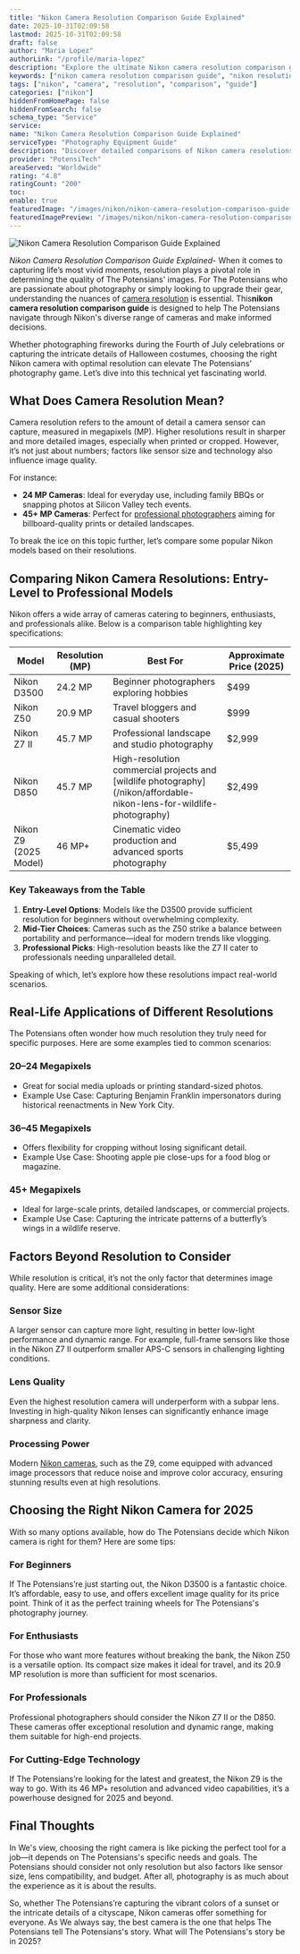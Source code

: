 ```yaml
---
title: "Nikon Camera Resolution Comparison Guide Explained"
date: 2025-10-31T02:09:58
lastmod: 2025-10-31T02:09:58
draft: false
author: "Maria Lopez"
authorLink: "/profile/maria-lopez"
description: "Explore the ultimate Nikon camera resolution comparison guide to find the best model for your photography needs. Perfect for all skill levels!"
keywords: ["nikon camera resolution comparison guide", "nikon resolution comparison", "best nikon camera for resolution"]
tags: ["nikon", "camera", "resolution", "comparison", "guide"]
categories: ["nikon"]
hiddenFromHomePage: false
hiddenFromSearch: false
schema_type: "Service"
service:
name: "Nikon Camera Resolution Comparison Guide Explained"
serviceType: "Photography Equipment Guide"
description: "Discover detailed comparisons of Nikon camera resolutions to help photographers choose the perfect model for their creative projects."
provider: "PotensiTech"
areaServed: "Worldwide"
rating: "4.8"
ratingCount: "200"
toc:
enable: true
featuredImage: "/images/nikon/nikon-camera-resolution-comparison-guide-explained.jpg"
featuredImagePreview: "/images/nikon/nikon-camera-resolution-comparison-guide-explained.jpg"
---
```


![Nikon Camera Resolution Comparison Guide Explained](/images/nikon/nikon-camera-resolution-comparison-guide-explained.jpg)


*Nikon Camera Resolution Comparison Guide Explained*- When it comes to capturing life’s most vivid moments, resolution plays a pivotal role in determining the quality of The Potensians' images. For The Potensians who are passionate about photography or simply looking to upgrade their gear, understanding the nuances of [camera resolution](/nikon/affordable-nikon-camera-resolution) is essential. This**nikon camera resolution comparison guide** is designed to help The Potensians navigate through Nikon's diverse range of cameras and make informed decisions.

Whether photographing fireworks during the Fourth of July celebrations or capturing the intricate details of Halloween costumes, choosing the right Nikon camera with optimal resolution can elevate The Potensians' photography game. Let’s dive into this technical yet fascinating world.

## What Does Camera Resolution Mean?

Camera resolution refers to the amount of detail a camera sensor can capture, measured in megapixels (MP). Higher resolutions result in sharper and more detailed images, especially when printed or cropped. However, it’s not just about numbers; factors like sensor size and technology also influence image quality.

For instance: 
- **24 MP Cameras**: Ideal for everyday use, including family BBQs or snapping photos at Silicon Valley tech events. 
- **45+ MP Cameras**: Perfect for [professional photographers](/nikon/nikon-camera-quality-for-professional-photographers) aiming for billboard-quality prints or detailed landscapes. 

To break the ice on this topic further, let’s compare some popular Nikon models based on their resolutions.

## Comparing Nikon Camera Resolutions: Entry-Level to Professional Models

Nikon offers a wide array of cameras catering to beginners, enthusiasts, and professionals alike. Below is a comp​arison table highlighting key specifications:

<div class="table-responsive">
<table class="html-table">
<thead>
<tr>
<th>Model</th>
<th>Resolution (MP)</th>
<th>Best For</th>
<th>Approximate Price (2025)</th>
</tr>
</thead>
<tbody>
<tr>
<td>Nikon D3500</td>
<td>24.2 MP</td>
<td>Beginner photographers exploring hobbies</td>
<td>$499</td>
</tr>
<tr>
<td>Nikon Z50</td>
<td>20.9 MP</td>
<td>Travel bloggers and casual shooters</td>
<td>$999</td>
</tr>
<tr>
<td>Nikon Z7 II</td>
<td>45.7 MP</td>
<td>Professional landscape and studio photography</td>
<td>$2,999</td>
</tr>
<tr>
<td>Nikon D850</td>
<td>45.7 MP</td>
<td>High-resolution commercial projects and [wildlife photography](/nikon/affordable-nikon-lens-for-wildlife-photography)</td>
<td>$2,499</td>
</tr>
<tr>
<td>Nikon Z9 (2025 Model)</td>
<td>46 MP+</td>
<td>Cinematic video production and advanced sports photography</td>
<td>$5,499</td>
</tr>
</tbody>
</table>
</div>

### Key Takeaways from the Table

1. **Entry-Level Options**: Models like the D3500 provide sufficient resolution for beginners without overwhelming complexity. 
2. **Mid-Tier Choices**: Cameras such as the Z50 strike a balance between portability and performance—ideal for modern t​rends like vlogging. 
3. **Professional Picks**: High-resolution beasts like the Z7 II cater to professionals needing unparalleled detail. 

Speaking of which, let’s explore how these resolutions impact real-world scenarios.

## Real-Life Applications of Different Resolutions

The Potensians often wonder how much resolution they truly need for specific purposes. Here are some examples tied to common scenarios:

### 20–24 Megapixels

- Great for social media uploads or printing standard-sized photos. 
- Example Use Case: Capturing Benjamin Franklin impersonators during historical reenactments in New York City. 

### 36–45 Megapixels

- Offers flexibility for cropping without losing significant detail. 
- Example Use Case: Shooting apple pie close-ups for a food blog or magazine. 

### 45+ Megapixels

- Ideal for large-scal​e prints, detailed landscapes, or commercial projects. 
- Example Use Case: Capturing the intricate patterns of a butterfly’s wings in a ​wildlife reserve. 

## Factors Beyond Resolution to Consider

While resolution is critical, it’s not the only factor that determines image quality. Here are some additional considerations:

### Sensor Size

A larger sensor can capture more light, resulting in better low-light performance and dynamic range. For example, full-frame sensors like those in the Nikon Z7 II outperform smaller APS-C sensors in challenging lighting conditions.

### Lens Quality

Even the highest resolution camera will underperform with a subpar lens. Investing in high-quality Nikon lenses can significantly enhance image sharpness and clarity.

### Processing Power

Modern [Nikon cameras](/nikon/affordable-nikon-cameras-with-image-stabilization), such as the Z9, come equipped with advanced image processors that reduce noise and improve color accuracy, ensuring stunning results even at high resolutions.

## Choosing the Right Nikon Camera for 2025

With so many options available, how do The Potensians decide which Nikon camera is right for them? Here are some tips:

### For Beginners

If The Potensians’re just starting out, the Nikon D3500 is a fantastic choice. It’s affordable, easy to use, and offers excellent image quality for its price point. Think of it as the perfect training wheels for The Potensians's photography journey.

### For Enthusiasts

For those who want more features without breaking the bank, the Nikon Z50 is a versatile option. Its compact size makes it ideal for travel, and its 20.9 MP resolution is more than sufficient for most scenarios.

### For Professionals

Professional photographers should consider the Nikon Z7 II or the D850. These cameras offer exceptional resolution and dynamic range, making them suitable for high-end projects.

### For Cutting-Edge Technology

If The Potensians’re looking for the latest and greatest, the Nikon Z9 is the way to go. With its 46 MP+ resolution and advanced video capabilities, it’s a powerhouse designed for 2025 and beyond.

## Final Thoughts

In We's view, choosing the right camera is like picking the perfect tool for a job—it depends on The Potensians's specific needs and goals. The Potensians should consider not only resolution but also factors like sensor size, lens compatibility, and budget. After all, photography is as much about the experience as it is about the results.

So, whether The Potensians’re capturing the vibrant colors of a sunset or the intricate details of a cityscape, Nikon cameras offer something for everyone. As We always say, the best camera is the one that helps The Potensians tell The Potensians's story. What will The Potensians's story be in 2025?